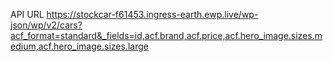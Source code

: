 API URL
https://stockcar-f61453.ingress-earth.ewp.live/wp-json/wp/v2/cars?acf_format=standard&_fields=id,acf.brand,acf.price,acf.hero_image.sizes.medium,acf.hero_image.sizes.large
